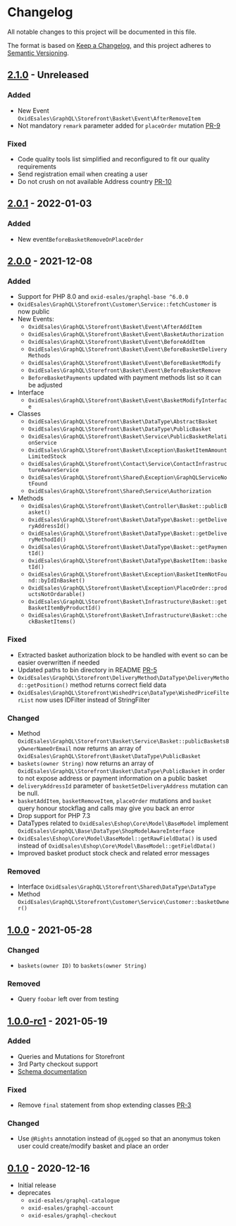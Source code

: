 # Changelog
All notable changes to this project will be documented in this file.

The format is based on [Keep a Changelog](https://keepachangelog.com/en/1.0.0/),
and this project adheres to [Semantic Versioning](https://semver.org/spec/v2.0.0.html).

## [2.1.0] - Unreleased

### Added
- New Event ``OxidEsales\GraphQL\Storefront\Basket\Event\AfterRemoveItem``
- Not mandatory ``remark`` parameter added for ``placeOrder`` mutation [PR-9](https://github.com/OXID-eSales/graphql-storefront-module/pull/9)

### Fixed
- Code quality tools list simplified and reconfigured to fit our quality requirements
- Send registration email when creating a user
- Do not crush on not available Address country [PR-10](https://github.com/OXID-eSales/graphql-storefront-module/pull/10)

## [2.0.1] - 2022-01-03

### Added
- New event``BeforeBasketRemoveOnPlaceOrder``

## [2.0.0] - 2021-12-08

### Added
- Support for PHP 8.0 and `oxid-esales/graphql-base ^6.0.0`
- ``OxidEsales\GraphQL\Storefront\Customer\Service::fetchCustomer`` is now public
- New Events:
  - ``OxidEsales\GraphQL\Storefront\Basket\Event\AfterAddItem``
  - ``OxidEsales\GraphQL\Storefront\Basket\Event\BasketAuthorization``
  - ``OxidEsales\GraphQL\Storefront\Basket\Event\BeforeAddItem``
  - ``OxidEsales\GraphQL\Storefront\Basket\Event\BeforeBasketDeliveryMethods``
  - ``OxidEsales\GraphQL\Storefront\Basket\Event\BeforeBasketModify``
  - ``OxidEsales\GraphQL\Storefront\Basket\Event\BeforeBasketRemove``
  - ``BeforeBasketPayments`` updated with payment methods list so it can be adjusted
- Interface
  - `OxidEsales\GraphQL\Storefront\Basket\Event\BasketModifyInterface`
- Classes
  - `OxidEsales\GraphQL\Storefront\Basket\DataType\AbstractBasket`
  - `OxidEsales\GraphQL\Storefront\Basket\DataType\PublicBasket`
  - `OxidEsales\GraphQL\Storefront\Basket\Service\PublicBasketRelationService`
  - `OxidEsales\GraphQL\Storefront\Basket\Exception\BasketItemAmountLimitedStock`
  - `OxidEsales\GraphQL\Storefront\Contact\Service\ContactInfrastructureAwareService`
  - `OxidEsales\GraphQL\Storefront\Shared\Exception\GraphQLServiceNotFound`
  - `OxidEsales\GraphQL\Storefront\Shared\Service\Authorization`
- Methods
  - `OxidEsales\GraphQL\Storefront\Basket\Controller\Basket::publicBasket()`
  - `OxidEsales\GraphQL\Storefront\Basket\DataType\Basket::getDeliveryAddressId()`
  - `OxidEsales\GraphQL\Storefront\Basket\DataType\Basket::getDeliveryMethodId()`
  - `OxidEsales\GraphQL\Storefront\Basket\DataType\Basket::getPaymentId()`
  - `OxidEsales\GraphQL\Storefront\Basket\DataType\BasketItem::basketId()`
  - `OxidEsales\GraphQL\Storefront\Basket\Exception\BasketItemNotFound::byIdInBasket()`
  - `OxidEsales\GraphQL\Storefront\Basket\Exception\PlaceOrder::productsNotOrdarable()`
  - `OxidEsales\GraphQL\Storefront\Basket\Infrastructure\Basket::getBasketItemByProductId()`
  - `OxidEsales\GraphQL\Storefront\Basket\Infrastructure\Basket::checkBasketItems()`

### Fixed
- Extracted basket authorization block to be handled with event so can be easier overwritten if needed
- Updated paths to bin directory in README [PR-5](https://github.com/OXID-eSales/graphql-storefront-module/pull/5)
- `OxidEsales\GraphQL\Storefront\DeliveryMethod\DataType\DeliveryMethod::getPosition()` method returns correct field data
- `OxidEsales\GraphQL\Storefront\WishedPrice\DataType\WishedPriceFilterList` now uses IDFilter instead of StringFilter

### Changed
- Method `OxidEsales\GraphQL\Storefront\Basket\Service\Basket::publicBasketsByOwnerNameOrEmail` now returns an array of `OxidEsales\GraphQL\Storefront\Basket\DataType\PublicBasket`
- `baskets(owner String)` now returns an array of `OxidEsales\GraphQL\Storefront\Basket\DataType\PublicBasket` in order to not expose address or payment information on a public basket
- `deliveryAddressId` parameter of `basketSetDeliveryAddress` mutation can be null.
- `basketAddItem`, `basketRemoveItem`, `placeOrder` mutations and `basket` query honour stockflag and calls may give you back an error
- Drop support for PHP 7.3
- DataTypes related to `OxidEsales\Eshop\Core\Model\BaseModel` implement `OxidEsales\GraphQL\Base\DataType\ShopModelAwareInterface`
- `OxidEsales\Eshop\Core\Model\BaseModel::getRawFieldData()` is used instead of `OxidEsales\Eshop\Core\Model\BaseModel::getFieldData()`
- Improved basket product stock check and related error messages

### Removed
- Interface `OxidEsales\GraphQL\Storefront\Shared\DataType\DataType`
- Method `OxidEsales\GraphQL\Storefront\Customer\Service\Customer::basketOwner()`

## [1.0.0] - 2021-05-28

### Changed

- `baskets(owner ID)` to `baskets(owner String)`

### Removed

- Query `foobar` left over from testing

## [1.0.0-rc1] - 2021-05-19

### Added
- Queries and Mutations for Storefront
- 3rd Party checkout support
- [Schema documentation](https://oxid-esales.github.io/graphql-storefront-module)

### Fixed
- Remove ``final`` statement from shop extending classes [PR-3](https://github.com/OXID-eSales/graphql-storefront-module/pull/3)

### Changed
- Use `@Rights` annotation instead of `@Logged` so that an anonymus token user could create/modify basket and place an order

## [0.1.0] - 2020-12-16

- Initial release
- deprecates
    - `oxid-esales/graphql-catalogue`
    - `oxid-esales/graphql-account`
    - `oxid-esales/graphql-checkout`

[2.1.0]: https://github.com/OXID-eSales/graphql-storefront-module/compare/v2.0.1...b-6.5.x
[2.0.1]: https://github.com/OXID-eSales/graphql-storefront-module/compare/v2.0.0...v2.0.1
[2.0.0]: https://github.com/OXID-eSales/graphql-storefront-module/compare/v1.0.0...v2.0.0
[1.0.0]: https://github.com/OXID-eSales/graphql-storefront-module/compare/v1.0.0-rc1...v1.0.0
[1.0.0-rc1]: https://github.com/OXID-eSales/graphql-storefront-module/compare/v0.1.0...v1.0.0-rc1
[0.1.0]: https://github.com/OXID-eSales/graphql-storefront-module/releases/tag/v0.1.0

